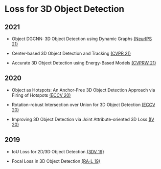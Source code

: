 # Loss for 3D Object Detection

## 2021

- Object DGCNN: 3D Object Detection using Dynamic Graphs [(NeurIPS 21)](https://arxiv.org/pdf/2110.06923.pdf)

- Center-based 3D Object Detection and Tracking [(CVPR 21)](https://openaccess.thecvf.com/content/CVPR2021/papers/Yin_Center-Based_3D_Object_Detection_and_Tracking_CVPR_2021_paper.pdf)

- Accurate 3D Object Detection using Energy-Based Models [(CVPRW 21)](https://openaccess.thecvf.com/content/CVPR2021W/WAD/papers/Gustafsson_Accurate_3D_Object_Detection_Using_Energy-Based_Models_CVPRW_2021_paper.pdf)

## 2020

- Object as Hotspots: An Anchor-Free 3D Object Detection Approach via Firing of Hotspots [(ECCV 20)](https://www.ecva.net/papers/eccv_2020/papers_ECCV/papers/123660069.pdf)

- Rotation-robust Intersection over Union for 3D Object Detection [(ECCV 20)](https://www.ecva.net/papers/eccv_2020/papers_ECCV/papers/123650460.pdf)

- Improving 3D Object Detection via Joint Attribute-oriented 3D Loss [(IV 20)](https://ieeexplore.ieee.org/stamp/stamp.jsp?arnumber=9304680)

## 2019

- IoU Loss for 2D/3D Object Detection [(3DV 19)](https://arxiv.org/pdf/1908.03851.pdf)

- Focal Loss in 3D Object Detection [(RA-L 19)](https://ieeexplore.ieee.org/stamp/stamp.jsp?arnumber=8624385)